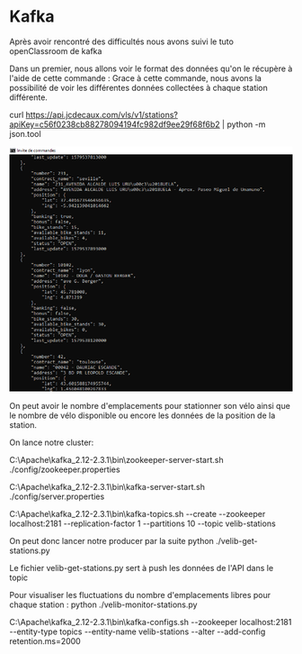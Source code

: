 # Kafka
Après avoir rencontré des difficultés nous avons suivi le tuto openClassroom de kafka

Dans un premier, nous allons voir le format des données qu'on le récupère à l'aide de cette commande : 
Grace à cette commande, nous avons la possibilité de voir les différentes données collectées à chaque station différente. 

curl https://api.jcdecaux.com/vls/v1/stations?apiKey=c56f0238cb88278094194fc982df9ee29f68f6b2 | python -m json.tool

![alt text](https://github.com/kevinybrahime/Kafka/blob/master/Json.png)

On peut avoir le nombre d'emplacements pour stationner son vélo ainsi que le nombre de vélo disponible ou encore les données de la position de la station. 

On lance notre cluster:

C:\Apache\kafka_2.12-2.3.1\bin\zookeeper-server-start.sh ./config/zookeeper.properties

C:\Apache\kafka_2.12-2.3.1\bin\kafka-server-start.sh ./config/server.properties

C:\Apache\kafka_2.12-2.3.1\bin\kafka-topics.sh --create --zookeeper localhost:2181 --replication-factor 1 --partitions 10 --topic velib-stations

On peut donc lancer notre producer par la suite
python ./velib-get-stations.py

Le fichier velib-get-stations.py sert à push les données de l'API dans le topic

Pour visualiser les fluctuations du nombre d'emplacements libres pour chaque station :
python ./velib-monitor-stations.py

C:\Apache\kafka_2.12-2.3.1\bin\kafka-configs.sh --zookeeper localhost:2181 --entity-type topics --entity-name velib-stations --alter --add-config retention.ms=2000
